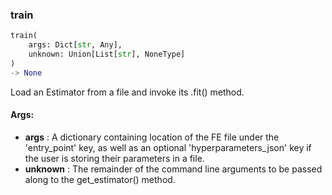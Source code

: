 

### train
```python
train(
	args: Dict[str, Any],
	unknown: Union[List[str], NoneType]
)
-> None
```
Load an Estimator from a file and invoke its .fit() method.


#### Args:

* **args** :  A dictionary containing location of the FE file under the 'entry_point' key, as well as an optional        'hyperparameters_json' key if the user is storing their parameters in a file.
* **unknown** :  The remainder of the command line arguments to be passed along to the get_estimator() method.